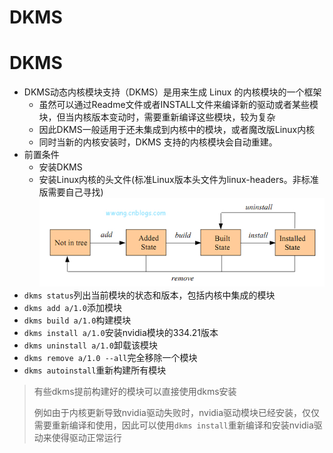 # DKMS

# DKMS
* DKMS动态内核模块支持（DKMS）是用来生成 Linux 的内核模块的一个框架
    * 虽然可以通过Readme文件或者INSTALL文件来编译新的驱动或者某些模块，但当内核版本变动时，需要重新编译这些模块，较为复杂
    * 因此DKMS一般适用于还未集成到内核中的模块，或者魔改版Linux内核
    * 同时当新的内核安装时，DKMS 支持的内核模块会自动重建。
* 前置条件
    * 安装DKMS
    * 安装Linux内核的头文件(标准Linux版本头文件为linux-headers。非标准版需要自己寻找)
![DKMS工作流程](/DKMS/DKMS工作流程.jpg "DKMS工作流程")
* `dkms status`列出当前模块的状态和版本，包括内核中集成的模块
* `dkms add a/1.0`添加模块
* `dkms build a/1.0`构建模块
* `dkms install a/1.0`安装nvidia模块的334.21版本
* `dkms uninstall a/1.0`卸载该模块
* `dkms remove a/1.0 --all`完全移除一个模块
* `dkms autoinstall`重新构建所有模块
> 有些dkms提前构建好的模块可以直接使用dkms安装
> 
> 例如由于内核更新导致nvidia驱动失败时，nvidia驱动模块已经安装，仅仅需要重新编译和使用，因此可以使用`dkms install`重新编译和安装nvidia驱动来使得驱动正常运行

